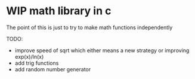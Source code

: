 # WIP math library in c  

The point of this is just to try to make math functions independently  

TODO: 
* improve speed of sqrt which either means a new strategy or improving exp(x)/ln(x)
* add trig functions
* add random number generator